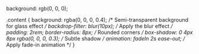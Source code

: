   background: rgb(0, 0, 0);

.content {
    background: rgba(0, 0, 0, 0.4); /* Semi-transparent background for glass effect */
    backdrop-filter: blur(10px); /* Apply the blur effect */
    padding: 2rem;
    border-radius: 8px;
    /* Rounded corners */
    box-shadow: 0 4px 8px rgba(0, 0, 0, 0.3); /* Subtle shadow */
    animation: fadeIn 2s ease-out; /* Apply fade-in animation */
}

